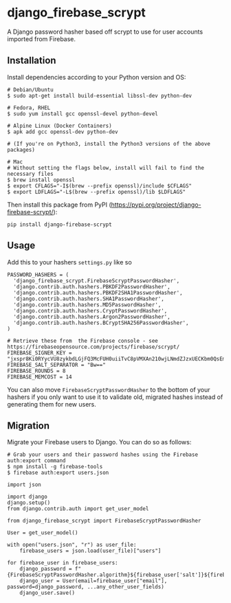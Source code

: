 # django_firebase_scrypt
A Django password hasher based off scrypt to use for user accounts imported from Firebase.

## Installation
Install dependencies according to your Python version and OS:
```
# Debian/Ubuntu
$ sudo apt-get install build-essential libssl-dev python-dev

# Fedora, RHEL
$ sudo yum install gcc openssl-devel python-devel

# Alpine Linux (Docker Containers)
$ apk add gcc openssl-dev python-dev

# (If you're on Python3, install the Python3 versions of the above packages)

# Mac
# Without setting the flags below, install will fail to find the necessary files
$ brew install openssl
$ export CFLAGS="-I$(brew --prefix openssl)/include $CFLAGS"
$ export LDFLAGS="-L$(brew --prefix openssl)/lib $LDFLAGS"
```

Then install this package from PyPI (https://pypi.org/project/django-firebase-scrypt/):
```
pip install django-firebase-scrypt
```

## Usage
Add this to your hashers `settings.py` like so
```
PASSWORD_HASHERS = (
  'django_firebase_scrypt.FirebaseScryptPasswordHasher',
  'django.contrib.auth.hashers.PBKDF2PasswordHasher',
  'django.contrib.auth.hashers.PBKDF2SHA1PasswordHasher',
  'django.contrib.auth.hashers.SHA1PasswordHasher',
  'django.contrib.auth.hashers.MD5PasswordHasher',
  'django.contrib.auth.hashers.CryptPasswordHasher',
  'django.contrib.auth.hashers.Argon2PasswordHasher',
  'django.contrib.auth.hashers.BCryptSHA256PasswordHasher',
)

# Retrieve these from  the Firebase console - see https://firebaseopensource.com/projects/firebase/scrypt/
FIREBASE_SIGNER_KEY = "jxspr8Ki0RYycVU8zykbdLGjFQ3McFUH0uiiTvC8pVMXAn210wjLNmdZJzxUECKbm0QsEmYUSDzZvpjeJ9WmXA=="
FIREBASE_SALT_SEPARATOR = "Bw=="
FIREBASE_ROUNDS = 8
FIREBASE_MEMCOST = 14
```


You can also move `FirebaseScryptPasswordHasher` to the bottom of your hashers if you only want to use it to validate 
old, migrated hashes instead of generating them for new users.

## Migration
Migrate your Firebase users to Django.  You can do so as follows:
```
# Grab your users and their password hashes using the Firebase auth:export command
$ npm install -g firebase-tools
$ firebase auth:export users.json
```

```
import json

import django
django.setup()
from django.contrib.auth import get_user_model

from django_firebase_scrypt import FirebaseScryptPasswordHasher

User = get_user_model()

with open("users.json", "r") as user_file:
    firebase_users = json.load(user_file)["users"]

for firebase_user in firebase_users:
    django_password = f"{FirebaseScryptPasswordHasher.algorithm}${firebase_user['salt']}${firebase_user['passwordHash']}"
    django_user = User(email=firebase_user["email"], password=django_password, ...any_other_user_fields)
    django_user.save()
```


